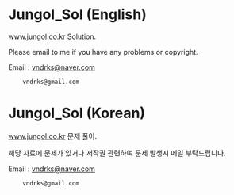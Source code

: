# Jungol_Sol (English)
www.jungol.co.kr Solution.

Please email to me if you have any problems or copyright.

Email : vndrks@naver.com

        vndrks@gmail.com


# Jungol_Sol (Korean)
www.jungol.co.kr 문제 풀이.

해당 자료에 문제가 있거나 저작권 관련하여 문제 발생시 메일 부탁드립니다.

Email : vndrks@naver.com

        vndrks@gmail.com
